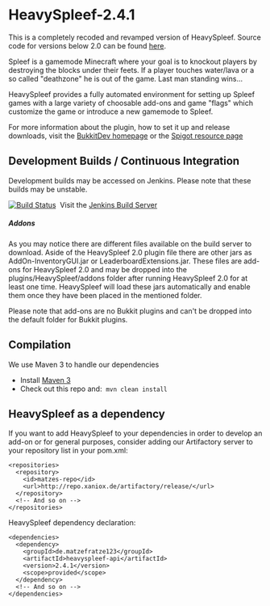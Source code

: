 # HeavySpleef-2.4.1

This is a completely recoded and revamped version of HeavySpleef. Source code for versions below 2.0 can be found [here](https://github.com/matzefratze123/HeavySpleef-Legacy).

Spleef is a gamemode Minecraft where your goal is to knockout players by destroying the blocks under their feets. If a player touches water/lava or a so called "deathzone" he is out of the game. Last man standing wins...

HeavySpleef provides a fully automated environment for setting up Spleef games with a large variety of choosable add-ons and game "flags" which customize the game or introduce a new gamemode to Spleef.

For more information about the plugin, how to set it up and release downloads, visit the [BukkitDev homepage](http://dev.bukkit.org/bukkit-plugins/heavyspleef/) or the [Spigot resource page](https://www.spigotmc.org/resources/heavyspleef.9836/)

## Development Builds / Continuous Integration

Development builds may be accessed on Jenkins. Please note that these builds may be unstable.

[![Build Status](https://ci.xaniox.de/job/HeavySpleef/badge/icon)](https://ci.xaniox.de/job/HeavySpleef/)&nbsp;&nbsp;Visit the <a href="https://ci.xaniox.de/job/HeavySpleef/" target="_blank">Jenkins Build Server</a>

##### Addons

As you may notice there are different files available on the build server to download. Aside of the HeavySpleef 2.0 plugin file there are other jars as AddOn-InventoryGUI.jar or LeaderboardExtensions.jar. These files are add-ons for HeavySpleef 2.0 and may be dropped into the plugins/HeavySpleef/addons folder after running HeavySpleef 2.0 for at least one time. HeavySpleef will load these jars automatically and enable them once they have been placed in the mentioned folder.

Please note that add-ons are no Bukkit plugins and can't be dropped into the default folder for Bukkit plugins.

## Compilation

We use Maven 3 to handle our dependencies

* Install [Maven 3](http://maven.apache.org/download.html)
* Check out this repo and:&nbsp;&nbsp;```mvn clean install```

## HeavySpleef as a dependency

If you want to add HeavySpleef to your dependencies in order to develop an add-on or for general purposes, consider adding our Artifactory server to your repository list in your pom.xml:

```
<repositories>
  <repository>
    <id>matzes-repo</id>
    <url>http://repo.xaniox.de/artifactory/release/</url>
  </repository>
  <!-- And so on -->
</repositories>
```

HeavySpleef dependency declaration:

```
<dependencies>
  <dependency>
    <groupId>de.matzefratze123</groupId>
    <artifactId>heavyspleef-api</artifactId>
    <version>2.4.1</version>
    <scope>provided</scope>
  </dependency>
  <!-- And so on -->
</dependencies>
```

